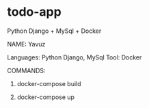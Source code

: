 # todo-app
Python Django + MySql + Docker

NAME: Yavuz

Languages: Python Django, MySql
Tool: Docker

COMMANDS:
1. docker-compose build

2. docker-compose up
